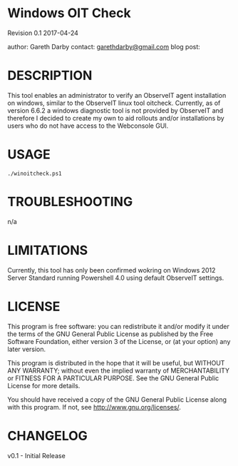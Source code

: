 Windows OIT Check
=================
Revision 0.1 2017-04-24

author: Gareth Darby
contact: garethdarby@gmail.com
blog post: 

DESCRIPTION
===========
This tool enables an administrator to verify an ObserveIT agent installation on windows, similar to the ObserveIT linux tool oitcheck.  Currently, as of version 6.6.2 a windows diagnostic tool is not provided by ObserveIT and therefore I decided to create my own to aid rollouts and/or installations by users who do not have access to the Webconsole GUI.

USAGE
=====
``` 
./winoitcheck.ps1
```

TROUBLESHOOTING
===============
n/a

LIMITATIONS
===========

Currently, this tool has only been confirmed wokring on Windows 2012 Server Standard running Powershell 4.0 using default ObserveIT settings.
 

LICENSE
=======

 This program is free software: you can redistribute it and/or modify
 it under the terms of the GNU General Public License as published by
 the Free Software Foundation, either version 3 of the License, or
 (at your option) any later version.

 This program is distributed in the hope that it will be useful,
 but WITHOUT ANY WARRANTY; without even the implied warranty of
 MERCHANTABILITY or FITNESS FOR A PARTICULAR PURPOSE.  See the
 GNU General Public License for more details.

 You should have received a copy of the GNU General Public License
 along with this program.  If not, see <http://www.gnu.org/licenses/>.   

CHANGELOG
=========

v0.1 - Initial Release
